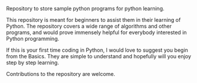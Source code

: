 Repository to store sample python programs for python learning.

This repository is meant for beginners to assist them in their learning of Python. The repository covers a wide range of algorithms and other programs, and would prove immensely helpful for everybody interested in Python programming.

If this is your first time coding in Python, I would love to suggest you begin from the Basics. They are simple to understand and hopefully will you enjoy step by step learning.

Contributions to the repository are welcome.
